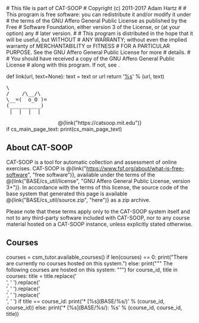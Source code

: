 <python>
# This file is part of CAT-SOOP
# Copyright (c) 2011-2017 Adam Hartz <hartz@mit.edu>
#
# This program is free software: you can redistribute it and/or modify it under
# the terms of the GNU Affero General Public License as published by the Free
# Software Foundation, either version 3 of the License, or (at your option) any
# later version.
#
# This program is distributed in the hope that it will be useful, but WITHOUT
# ANY WARRANTY; without even the implied warranty of MERCHANTABILITY or FITNESS
# FOR A PARTICULAR PURPOSE.  See the GNU Affero General Public License for more
# details.
#
# You should have received a copy of the GNU Affero General Public License
# along with this program.  If not, see <http://www.gnu.org/licenses/>.

def link(url, text=None):
    text = text or url
    return '<a href="%s" target="_blank">%s</a>' % (url, text)
</python>

<pre class="catsooplogo">
\            
/    /\__/\  
\__=(  o_O )=
(__________) 
 |_ |_ |_ |_ 
</pre>

<center>
@{link("https://catsoop.mit.edu")}
</center>

<python>
if cs_main_page_text:
    print(cs_main_page_text)
</python>

## About CAT-SOOP

CAT-SOOP is a tool for automatic collection and assessment of online exercises.
CAT-SOOP is @{link("https://www.fsf.org/about/what-is-free-software", "free software")},
available under the terms of the
@{link("BASE/cs_util/license", "GNU Affero General Public License, version 3+")}.
In accordance with the terms of this license, the source code of the base
system that generated this page is available @{link("BASE/cs_util/source.zip",
"here")} as a zip archive.

Please note that these terms apply only to the CAT-SOOP system itself and
not to any third-party software included with CAT-SOOP, nor to any course
material hosted on a CAT-SOOP instance, unless explicitly stated otherwise.

## Courses

<python>
courses = csm_tutor.available_courses()
if len(courses) == 0:
    print("There are currently no courses hosted on this system.")
else:
    print("""
The following courses are hosted on this system:
""")
    for course_id, title in courses:
        title = title.replace('<br>', ' ').replace('<br/>', ' ').replace('</br>', ' ').replace('<br />', ' ')
        if title == course_id:
            print('* [%s](BASE/%s/)' % (course_id, course_id))
        else:
            print('* [%s](BASE/%s/): %s' % (course_id, course_id, title))
</python>
